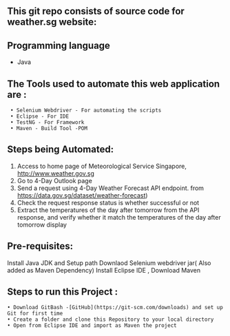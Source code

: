## This git repo consists of source code for weather.sg website:


## Programming language
- Java 

## The Tools used to automate this web application are :
	 • Selenium Webdriver - For automating the scripts
	 • Eclipse - For IDE
	 • TestNG - For Framework 
	 • Maven - Build Tool -POM

## Steps being Automated:
1. Access to home page of Meteorological Service Singapore, http://www.weather.gov.sg
2. Go to 4-Day Outlook page
3. Send a request using 4-Day Weather Forecast API endpoint. from https://data.gov.sg/dataset/weather-forecast)
4. Check the request response status is whether successful or not
5. Extract the temperatures of the day after tomorrow from the API response, and verify whether it match the temperatures of the day after tomorrow display

## Pre-requisites:

Install Java JDK and Setup path
Downlaod Selenium webdriver jar( Also added as Maven Dependency)
Install Eclipse IDE , Download Maven

## Steps to run this Project :
	• Download GitBash -[GitHub](https://git-scm.com/downloads) and set up Git for first time
	• Create a folder and clone this Repository to your local directory 
	• Open from Eclipse IDE and import as Maven the project 
	
